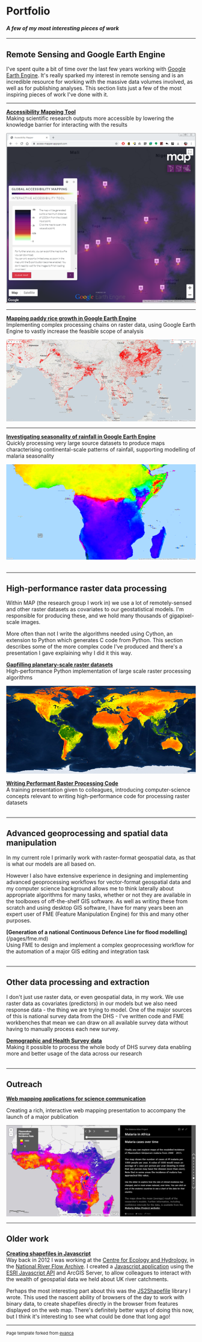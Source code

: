 # Portfolio

#### *A few of my most interesting pieces of work*

---

## Remote Sensing and Google Earth Engine 
I've spent quite a bit of time over the last few years working with <a href="https://earthengine.google.com" target="_blank">Google Earth Engine</a>. It's really sparked my interest in remote sensing and is an incredible resource for working with the massive data volumes involved, as well as for publishing analyses. This section lists just a few of the most inspiring pieces of work I've done with it.

---

**[Accessibility Mapping Tool](/pages/accessibility)**
<br>Making scientific research outputs more accessible by lowering the knowledge barrier for interacting with the results

<img src="images/accessibility/access-mapper.PNG?raw=true"/>

---
**[Mapping paddy rice growth in Google Earth Engine](/pages/rice)**
<br>Implementing complex processing chains on raster data, using Google Earth Engine to vastly increase the feasible scope of analysis

<img src="images/rice/rice_crop.png?raw=true"/>

---
**[Investigating seasonality of rainfall in Google Earth Engine](/pages/seasonality)**
<br>Quickly processing very large source datasets to produce maps characterising continental-scale patterns of rainfall, supporting modelling of malaria seasonality

<img src="images/seasonality/single_season_onset_africa.png">
<br><br>

---

## High-performance raster data processing
Within MAP (the research group I work in) we use a lot of remotely-sensed and other raster datasets as covariates to our geostatistical models. I'm responsible for producing these, and we hold many thousands of gigapixel-scale images. 

More often than not I write the algorithms needed using Cython, an extension to Python which generates C code from Python. This section describes some of the more complex code I've produced and there's a presentation I gave explaining why I did it this way.

**[Gapfilling planetary-scale raster datasets](/pages/gapfilling)**
<br>High-performance Python implementation of large scale raster processing algorithms

<img src="images/gapfilling/evi_sample_2016_mean.png?raw=true"/>

**<a href="https://github.com/harry-gibson/raster-processing-theory" target="_blank">Writing Performant Raster Processing Code</a>**
<br>
A training presentation given to colleagues, introducing computer-science concepts 
   relevant to writing high-performance code for processing raster datasets
<br><br>

---

## Advanced geoprocessing and spatial data manipulation
In my current role I primarily work with raster-format geospatial data, as that is what our models are all based on. 

However I also have extensive experience in designing and implementing advanced geoprocessing workflows for vector-format geospatial data and my computer science background allows me to think laterally about appropriate algorithms for many tasks, whether or not they are available in the toolboxes of off-the-shelf GIS software. As well as writing these from scratch and using desktop GIS software, I have for many years been an expert user of FME (Feature Manipulation Engine) for this and many other purposes.

**[Generation of a national Continuous Defence Line for flood modelling]**(/pages/fme.md)
<br>Using FME to design and implement a complex geoprocessing workflow for the automation of a major GIS editing and integration task
<br><br>

---
## Other data processing and extraction
I don't just use raster data, or even geospatial data, in my work. We use raster data as covariates (predictors) in our models but we also need response data - the thing we are trying to model. One of the major sources of this is national survey data from the DHS - I've written code and FME workbenches that mean we can draw on all available survey data without having to manually process each new survey.

**[Demographic and Health Survey data](/pages/dhs-survey-data)**
<br>Making it possible to process the whole body of DHS survey data enabling more and better usage of the data across our research
<br><br>

---

## Outreach

**[Web mapping applications for science communication](/pages/online-tools)**

Creating a rich, interactive web mapping presentation to accompany the launch of a major publication

<img src="images/agol/story-map-temporal-crop.png?raw=true"/>

---
## Older work

**<a href="https://github.com/harry-gibson/js2shapefile" target="_blank">Creating shapefiles in Javascript</a>**
<br>
Way back in 2012 I was working at the <a href="https://www.ceh.ac.uk/" target="_blank">Centre for Ecology and Hydrology</a>, in the <a href="https://nrfa.ceh.ac.uk/" target="_blank">National River Flow Archive</a>. I created a <a href="https://github.com/harry-gibson/racquel" target="_blank">Javascript application</a> using the <a href="https://developers.arcgis.com/javascript/" target="_blank">ESRI Javascript API</a> and ArcGIS Server, to allow colleagues to interact with the wealth of geospatial data we held about UK river catchments.

Perhaps the most interesting part about this was the <a href="https://github.com/harry-gibson/js2shapefile" target="_blank">JS2Shapefile</a> library I wrote. This used the nascent ability of browsers of the day to work with binary data, to create shapefiles directly in the browser from features displayed on the web map. There's definitely better ways of doing this now, but I think it's interesting to see what could be done that long ago!


---
<p style="font-size:11px">Page template forked from <a href="https://github.com/evanca/quick-portfolio">evanca</a></p>
<!-- Remove above link if you don't want to attibute -->
